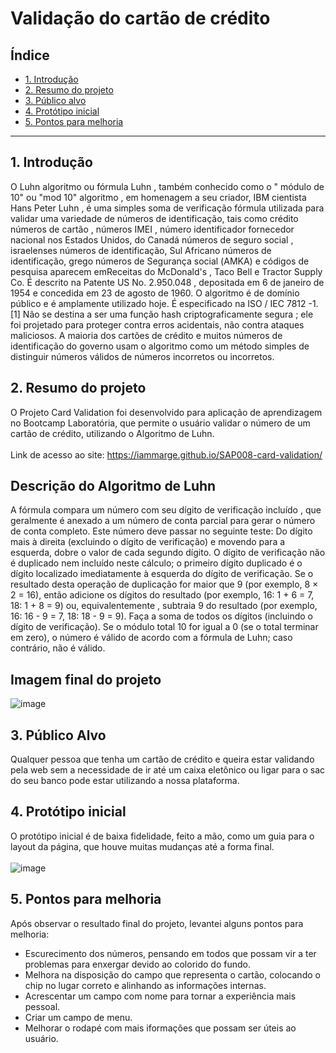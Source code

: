 # Validação do cartão de crédito

## Índice

* [1. Introdução](#1-Introdução)
* [2. Resumo do projeto](#2-resumo-do-projeto)
* [3. Público alvo](#4-público-alvo)
* [4. Protótipo inicial](#3-protótipo-inicial)
* [5. Pontos para melhoria](#3-pontos-para-melhoria)


***

## 1. Introdução

O Luhn algoritmo ou fórmula Luhn , também conhecido como o " módulo de 10" ou "mod 10" algoritmo , em homenagem a seu criador, IBM cientista Hans Peter Luhn , é uma simples soma de verificação fórmula utilizada para validar uma variedade de números de identificação, tais como crédito números de cartão , números IMEI , número identificador fornecedor nacional nos Estados Unidos, do Canadá números de seguro social , israelenses números de identificação, Sul Africano números de identificação, grego números de Segurança social (ΑΜΚΑ) e códigos de pesquisa aparecem emReceitas do McDonald's , Taco Bell e Tractor Supply Co. É descrito na Patente US No. 2.950.048 , depositada em 6 de janeiro de 1954 e concedida em 23 de agosto de 1960.
O algoritmo é de domínio público e é amplamente utilizado hoje. É especificado na ISO / IEC 7812 -1. [1] Não se destina a ser uma função hash criptograficamente segura ; ele foi projetado para proteger contra erros acidentais, não contra ataques maliciosos. A maioria dos cartões de crédito e muitos números de identificação do governo usam o algoritmo como um método simples de distinguir números válidos de números incorretos ou incorretos.

## 2. Resumo do projeto

O Projeto Card Validation foi desenvolvido para aplicação de aprendizagem no Bootcamp Laboratória, que permite o usuário validar o número de um cartão de crédito, utilizando o Algoritmo de Luhn.
<br>
<br>
Link de acesso ao site: https://iammarge.github.io/SAP008-card-validation/

## Descrição do Algoritmo de Luhn

A fórmula compara um número com seu dígito de verificação incluído , que geralmente é anexado a um número de conta parcial para gerar o número de conta completo. Este número deve passar no seguinte teste:
Do dígito mais à direita (excluindo o dígito de verificação) e movendo para a esquerda, dobre o valor de cada segundo dígito. O dígito de verificação não é duplicado nem incluído neste cálculo; o primeiro dígito duplicado é o dígito localizado imediatamente à esquerda do dígito de verificação. Se o resultado desta operação de duplicação for maior que 9 (por exemplo, 8 × 2 = 16), então adicione os dígitos do resultado (por exemplo, 16: 1 + 6 = 7, 18: 1 + 8 = 9) ou, equivalentemente , subtraia 9 do resultado (por exemplo, 16: 16 - 9 = 7, 18: 18 - 9 = 9).
Faça a soma de todos os dígitos (incluindo o dígito de verificação).
Se o módulo total 10 for igual a 0 (se o total terminar em zero), o número é válido de acordo com a fórmula de Luhn; caso contrário, não é válido.

## Imagem final do projeto
![image](https://user-images.githubusercontent.com/72046467/182254128-84c70a59-e670-4044-a8df-259984f58c47.png)

## 3. Público Alvo

Qualquer pessoa que tenha um cartão de crédito e queira estar validando pela web sem a necessidade de ir até um caixa eletônico ou ligar para o sac do seu banco pode  estar utilizando a nossa plataforma.

## 4. Protótipo inicial

O protótipo inicial é de baixa fidelidade, feito a mão, como um guia para o layout da página, que houve muitas mudanças até a forma final.
<br>
<br>
![image](https://user-images.githubusercontent.com/72046467/182254999-441ca379-1148-45e0-915a-4376fe3c3563.png)

## 5. Pontos para melhoria

Após observar o resultado final do projeto, levantei alguns pontos para melhoria:
- Escurecimento dos números, pensando em todos que possam vir a ter problemas para enxergar devido ao colorido do fundo.
- Melhora na disposição do campo que representa o cartão, colocando o chip no lugar correto e alinhando as informações internas.
- Acrescentar um campo com nome para tornar a experiência mais pessoal.
- Criar um campo de menu.
- Melhorar o rodapé com mais iformações que possam ser úteis ao usuário.


